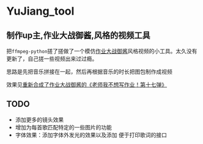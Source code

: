 # YuJiang_tool
## 制作up主,作业大战御酱,风格的视频工具

把```ffmpeg-python```搓了搓做了一个模仿[作业大战御酱](https://space.bilibili.com/351067)风格视频的小工具。太久没有更新了，自己搓一些视频出来过过瘾。

思路是先把音乐拼接在一起，然后再根据音乐的时长把图包制作成视频

效果见[重新合成了作业大战御酱的《老师我不想写作业！第十七弹》](https://www.bilibili.com/video/BV1pV4y1g7pi)

## TODO
- 添加更多的镜头效果
- 增加为每首歌匹配特定的一些图片的功能
- 字体效果：添加字体外发光的效果以及添加 便于打印歌词的接口